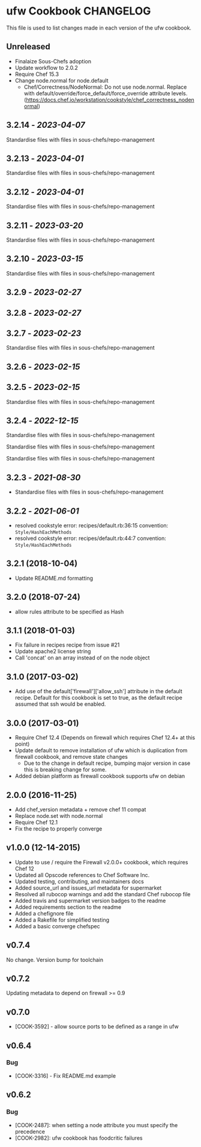 # ufw Cookbook CHANGELOG

This file is used to list changes made in each version of the ufw cookbook.

## Unreleased

- Finalaize Sous-Chefs adoption
- Update workflow to 2.0.2
- Require Chef 15.3
- Change node.normal for node.default
  - Chef/Correctness/NodeNormal: Do not use node.normal. Replace with default/override/force_default/force_override attribute levels. (<https://docs.chef.io/workstation/cookstyle/chef_correctness_nodenormal>)

## 3.2.14 - *2023-04-07*

Standardise files with files in sous-chefs/repo-management

## 3.2.13 - *2023-04-01*

Standardise files with files in sous-chefs/repo-management

## 3.2.12 - *2023-04-01*

Standardise files with files in sous-chefs/repo-management

## 3.2.11 - *2023-03-20*

Standardise files with files in sous-chefs/repo-management

## 3.2.10 - *2023-03-15*

Standardise files with files in sous-chefs/repo-management

## 3.2.9 - *2023-02-27*

## 3.2.8 - *2023-02-27*

## 3.2.7 - *2023-02-23*

Standardise files with files in sous-chefs/repo-management

## 3.2.6 - *2023-02-15*

## 3.2.5 - *2023-02-15*

Standardise files with files in sous-chefs/repo-management

## 3.2.4 - *2022-12-15*

Standardise files with files in sous-chefs/repo-management

Standardise files with files in sous-chefs/repo-management

Standardise files with files in sous-chefs/repo-management

## 3.2.3 - *2021-08-30*

- Standardise files with files in sous-chefs/repo-management

## 3.2.2 - *2021-06-01*

- resolved cookstyle error: recipes/default.rb:36:15 convention: `Style/HashEachMethods`
- resolved cookstyle error: recipes/default.rb:44:7 convention: `Style/HashEachMethods`

## 3.2.1 (2018-10-04)

- Update README.md formatting

## 3.2.0 (2018-07-24)

- allow rules attribute to be specified as Hash

## 3.1.1 (2018-01-03)

- Fix failure in recipes recipe from issue #21
- Update apache2 license string
- Call 'concat' on an array instead of on the node object

## 3.1.0 (2017-03-02)

- Add use of the default['firewall']['allow_ssh'] attribute in the default recipe. Default for this cookbook is set to true, as the default recipe assumed that ssh would be enabled.

## 3.0.0 (2017-03-01)

- Require Chef 12.4 (Depends on firewall which requires Chef 12.4+ at this point)
- Update default to remove installation of ufw which is duplication from firewall cookbook, and remove state changes
  - Due to the change in default recipe, bumping major version in case this is breaking change for some.
- Added debian platform as firewall cookbook supports ufw on debian

## 2.0.0 (2016-11-25)

- Add chef_version metadata + remove chef 11 compat
- Replace node.set with node.normal
- Require Chef 12.1
- Fix the recipe to properly converge

## v1.0.0 (12-14-2015)

- Update to use / require the Firewall v2.0.0+ cookbook, which requires Chef 12
- Updated all Opscode references to Chef Software Inc.
- Updated testing, contributing, and maintainers docs
- Added source_url and issues_url metadata for supermarket
- Resolved all rubocop warnings and add the standard Chef rubocop file
- Added travis and supermarket version badges to the readme
- Added requirements section to the readme
- Added a chefignore file
- Added a Rakefile for simplified testing
- Added a basic converge chefspec

## v0.7.4

No change. Version bump for toolchain

## v0.7.2

Updating metadata to depend on firewall >= 0.9

## v0.7.0

- [COOK-3592] - allow source ports to be defined as a range in ufw

## v0.6.4

### Bug

- [COOK-3316] - Fix README.md example

## v0.6.2

### Bug

- [COOK-2487]: when setting a node attribute you must specify the precedence
- [COOK-2982]: ufw cookbook has foodcritic failures
